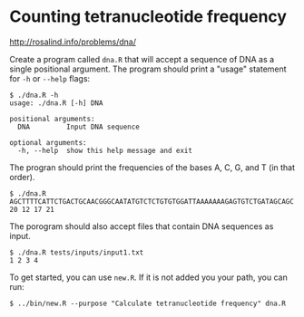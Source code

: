# Counting tetranucleotide frequency

http://rosalind.info/problems/dna/

Create a program called `dna.R` that will accept a sequence of DNA as a single positional argument. The program should print a "usage" statement for `-h` or `--help` flags:

```
$ ./dna.R -h
usage: ./dna.R [-h] DNA

positional arguments:
  DNA         Input DNA sequence

optional arguments:
  -h, --help  show this help message and exit
```

The progran should print the frequencies of the bases A, C, G, and T (in that order).

```
$ ./dna.R AGCTTTTCATTCTGACTGCAACGGGCAATATGTCTCTGTGTGGATTAAAAAAAGAGTGTCTGATAGCAGC
20 12 17 21
```

The porogram should also accept files that contain DNA sequences as input.

```
$ ./dna.R tests/inputs/input1.txt
1 2 3 4
```

To get started, you can use `new.R`. If it is not added you your path, you can run:

```
$ ../bin/new.R --purpose "Calculate tetranucleotide frequency" dna.R